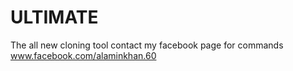 # ULTIMATE
The all new cloning tool
contact my facebook page for commands
www.facebook.com/alaminkhan.60
